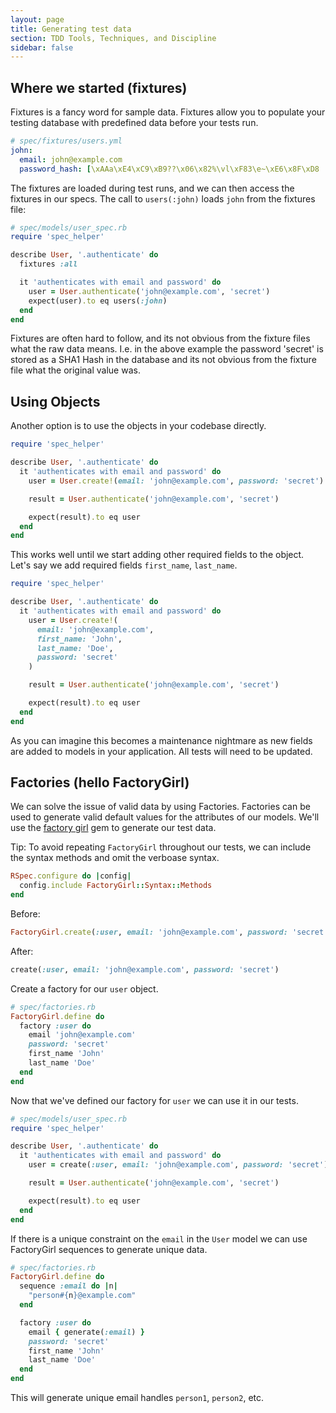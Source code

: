 ```yaml
---
layout: page
title: Generating test data
section: TDD Tools, Techniques, and Discipline
sidebar: false
---
```


## Where we started (fixtures)

Fixtures is a fancy word for sample data. Fixtures allow you to populate your
testing database with predefined data before your tests run.

```yml
# spec/fixtures/users.yml
john:
  email: john@example.com
  password_hash: [\xAAa\xE4\xC9\xB9??\x06\x82%\vl\xF83\e~\xE6\x8F\xD8
```

The fixtures are loaded during test runs, and we can then access the fixtures in
our specs. The call to `users(:john)` loads `john` from the fixtures file:

```ruby
# spec/models/user_spec.rb
require 'spec_helper'

describe User, '.authenticate' do
  fixtures :all

  it 'authenticates with email and password' do
    user = User.authenticate('john@example.com', 'secret')
    expect(user).to eq users(:john)
  end
end
```

Fixtures are often hard to follow, and its not obvious from the fixture files
what the raw data means. I.e. in the above example the password 'secret' is
stored as a SHA1 Hash in the database and its not obvious from the fixture file
what the original value was.

## Using Objects

Another option is to use the objects in your codebase directly.

```ruby
require 'spec_helper'

describe User, '.authenticate' do
  it 'authenticates with email and password' do
    user = User.create!(email: 'john@example.com', password: 'secret')

    result = User.authenticate('john@example.com', 'secret')

    expect(result).to eq user
  end
end
```

This works well until we start adding other required fields to the object. Let's
say we add required fields `first_name`, `last_name`.

```ruby
require 'spec_helper'

describe User, '.authenticate' do
  it 'authenticates with email and password' do
    user = User.create!(
      email: 'john@example.com',
      first_name: 'John',
      last_name: 'Doe',
      password: 'secret'
    )

    result = User.authenticate('john@example.com', 'secret')

    expect(result).to eq user
  end
end
```

As you can imagine this becomes a maintenance nightmare as new fields are added to
models in your application. All tests will need to be updated.

## Factories (hello FactoryGirl)

We can solve the issue of valid data by using Factories. Factories can be used
to generate valid default values for the attributes of our models. We'll use the
[factory girl][1] gem to generate our test data.

Tip: To avoid repeating `FactoryGirl` throughout our tests, we can include the
syntax methods and omit the verboase syntax.

```ruby
RSpec.configure do |config|
  config.include FactoryGirl::Syntax::Methods
end
```

Before:

```ruby
FactoryGirl.create(:user, email: 'john@example.com', password: 'secret')
```

After:

```ruby
create(:user, email: 'john@example.com', password: 'secret')
```

Create a factory for our `user` object.

```ruby
# spec/factories.rb
FactoryGirl.define do
  factory :user do
    email 'john@example.com'
    password: 'secret'
    first_name 'John'
    last_name 'Doe'
  end
end
```

Now that we've defined our factory for `user` we can use it in our tests.

```ruby
# spec/models/user_spec.rb
require 'spec_helper'

describe User, '.authenticate' do
  it 'authenticates with email and password' do
    user = create(:user, email: 'john@example.com', password: 'secret')

    result = User.authenticate('john@example.com', 'secret')

    expect(result).to eq user
  end
end
```

If there is a unique constraint on the `email` in the `User` model we can use
FactoryGirl sequences to generate unique data.

```ruby
# spec/factories.rb
FactoryGirl.define do
  sequence :email do |n|
    "person#{n}@example.com"
  end

  factory :user do
    email { generate(:email) }
    password: 'secret'
    first_name 'John'
    last_name 'Doe'
  end
end
```

This will generate unique email handles `person1`, `person2`, etc.

[1]: https://github.com/thoughtbot/factory_girl
